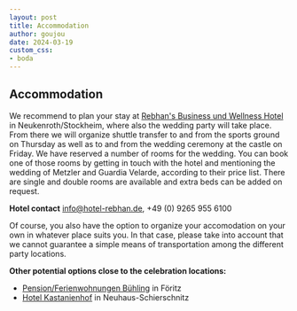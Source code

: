 ```yaml
---
layout: post
title: Accommodation
author: goujou
date: 2024-03-19
custom_css:
- boda
---
```


## Accommodation

We recommend to plan your stay at [Rebhan's Business und Wellness Hotel](https://hotel-rebhan.de/?lang=en) in Neukenroth/Stockheim, where also the wedding party will take place.
From there we will organize shuttle transfer to and from the sports ground on Thursday as well as to and from the wedding ceremony at the castle on Friday.
We have reserved a number of rooms for the wedding.
You can book one of those rooms by getting in touch with the hotel and mentioning the wedding of Metzler and Guardia Velarde, according to their price list.
There are single and double rooms are available and extra beds can be added on request.

**Hotel contact** <info@hotel-rebhan.de>, +49 (0) 9265 955 6100

Of course, you also have the option to organize your accomodation on your own in whatever place suits you.
In that case, please take into account that we cannot guarantee a simple means of transportation among the different party locations.

**Other potential options close to the celebration locations:**

- [Pension/Ferienwohnungen Bühling](https://www.thueringen.info/pension-buehling.html) in Föritz
- [Hotel Kastanienhof](https://www.hotel.de/de/der-kastanienhof/hotel-335835/) in Neuhaus-Schierschnitz


